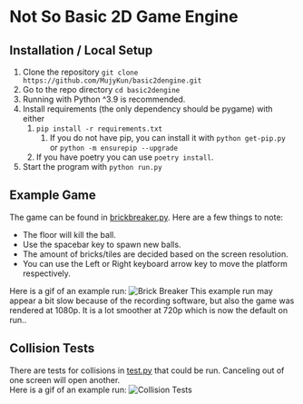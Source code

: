 # Not So Basic 2D Game Engine

## Installation / Local Setup
1) Clone the repository ``git clone https://github.com/MujyKun/basic2dengine.git``
2) Go to the repo directory ``cd basic2dengine``
3) Running with Python ^3.9 is recommended. 
4) Install requirements (the only dependency should be pygame) with either 
   1) ``pip install -r requirements.txt`` 
      1) If you do not have pip, you can install it with ``python get-pip.py`` or ``python -m ensurepip --upgrade``
   2) If you have poetry you can use ``poetry install``.  
5) Start the program with `python run.py`  


## Example Game
The game can be found in [brickbreaker.py](brickbreaker.py). 
Here are a few things to note:
* The floor will kill the ball.
* Use the spacebar key to spawn new balls.
* The amount of bricks/tiles are decided based on the screen resolution.
* You can use the Left or Right keyboard arrow key to move the platform respectively.


Here is a gif of an example run:
![Brick Breaker](example_gifs/brick_breaker.gif)
This example run may appear a bit slow because of the recording software, but also the game was rendered at 1080p.
It is a lot smoother at 720p which is now the default on run..

## Collision Tests
There are tests for collisions in [test.py](test.py) that could be run. Canceling out of one screen will open another.  
Here is a gif of an example run:
![Collision Tests](example_gifs/test_collisions.gif)
